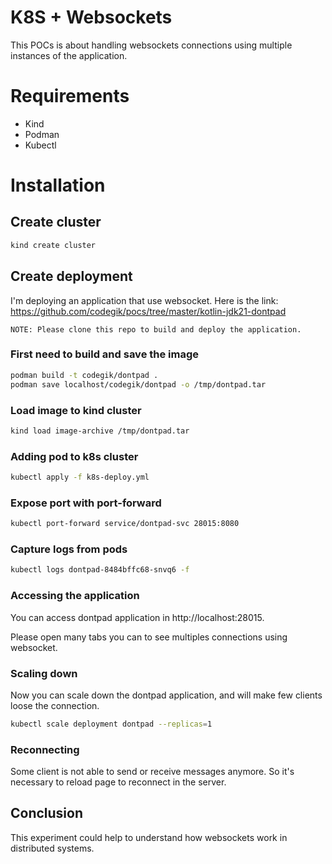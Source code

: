 # K8S + Websockets

This POCs is about handling websockets connections using multiple instances of the application.


# Requirements
- Kind
- Podman
- Kubectl


# Installation

## Create cluster
```bash
kind create cluster
```

## Create deployment
I'm deploying an application that use websocket.
Here is the link: https://github.com/codegik/pocs/tree/master/kotlin-jdk21-dontpad

```
NOTE: Please clone this repo to build and deploy the application.
```

### First need to build and save the image
```bash
podman build -t codegik/dontpad .
podman save localhost/codegik/dontpad -o /tmp/dontpad.tar
```

### Load image to kind cluster
```bash
kind load image-archive /tmp/dontpad.tar
```

### Adding pod to k8s cluster
```bash
kubectl apply -f k8s-deploy.yml
```

### Expose port with port-forward
```bash
kubectl port-forward service/dontpad-svc 28015:8080
```

### Capture logs from pods
```bash
kubectl logs dontpad-8484bffc68-snvq6 -f
```

### Accessing the application
You can access dontpad application in http://localhost:28015.

Please open many tabs you can to see multiples connections using websocket.

### Scaling down
Now you can scale down the dontpad application, and will make few clients loose the connection.

```bash
kubectl scale deployment dontpad --replicas=1
```

### Reconnecting
Some client is not able to send or receive messages anymore.
So it's necessary to reload page to reconnect in the server.


## Conclusion
This experiment could help to understand how websockets work in distributed systems.
